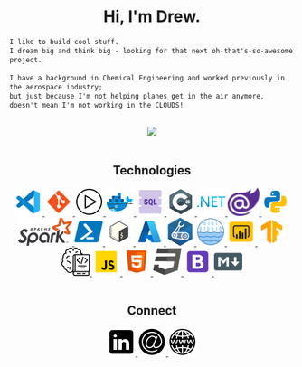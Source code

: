 <!-- Header -->
<h1 align="center">Hi, I'm Drew.</h1>

```
I like to build cool stuff.
I dream big and think big - looking for that next oh-that's-so-awesome project.

I have a background in Chemical Engineering and worked previously in the aerospace industry; 
but just because I'm not helping planes get in the air anymore, doesn't mean I'm not working in the CLOUDS!
```
</br>




<!-- Github Stats -->
<div align="center">
    <img src="https://github-readme-stats.vercel.app/api?username=ARMcK-hub&theme=onedark&show_icons=true&count_private=true">
</div>
</br>

<!-- Technologies -->
<div align="center">
    <h2>Technologies</h2>
    <a href="https://code.visualstudio.com/">
        <img src="https://github.com/ARMcK-hub/ARMcK-hub/blob/main/static/images/vscode.png?raw=true"/>
    </a>
    <a href="https://git-scm.com/">
        <img src="https://github.com/ARMcK-hub/ARMcK-hub/blob/main/static/images/git.png?raw=true"/>
    </a>
    <a href="https://github.com/features/actions">
        <img src="https://github.com/ARMcK-hub/ARMcK-hub/blob/main/static/images/github-actions.png?raw=true"/>
    </a>
    <a href="https://www.docker.com/">
        <img src="https://github.com/ARMcK-hub/ARMcK-hub/blob/main/static/images/docker.png?raw=true"/>
    </a>
    <a href="https://en.wikipedia.org/wiki/SQL">
        <img src="https://github.com/ARMcK-hub/ARMcK-hub/blob/main/static/images/sql.png?raw=true"/>
    </a>
    <a href="https://docs.microsoft.com/en-us/dotnet/csharp/">
        <img src="https://github.com/ARMcK-hub/ARMcK-hub/blob/main/static/images/c-sharp.png?raw=true"/>
    </a>
    <a href="https://dotnet.microsoft.com/en-us/learn/dotnet/what-is-dotnet">
        <img src="https://github.com/ARMcK-hub/ARMcK-hub/blob/main/static/images/dotnet.png?raw=true"/>
    </a>
    <a href="https://dotnet.microsoft.com/en-us/apps/aspnet/web-apps/blazor">
        <img src="https://github.com/ARMcK-hub/ARMcK-hub/blob/main/static/images/blazor.png?raw=true"/>
    </a>
    <a href="https://www.python.org/">
        <img src="https://github.com/ARMcK-hub/ARMcK-hub/blob/main/static/images/python.png?raw=true"/>
    </a>
    <a href="https://spark.apache.org/">
        <img src="https://github.com/ARMcK-hub/ARMcK-hub/blob/main/static/images/spark.png?raw=true"/>
    </a>
    <a href="https://docs.microsoft.com/en-us/powershell/">
        <img src="https://github.com/ARMcK-hub/ARMcK-hub/blob/main/static/images/powershell.png?raw=true"/>
    </a>
    <a href="https://en.wikipedia.org/wiki/Bash_(Unix_shell)">
        <img src="https://github.com/ARMcK-hub/ARMcK-hub/blob/main/static/images/bash.png?raw=true"/>
    </a>
    <a href="https://azure.microsoft.com/en-us/">
        <img src="https://github.com/ARMcK-hub/ARMcK-hub/blob/main/static/images/azure.png?raw=true"/>
    </a>
    <a href="https://docs.microsoft.com/en-us/azure/azure-resource-manager/bicep/">
        <img src="https://github.com/ARMcK-hub/ARMcK-hub/blob/main/static/images/bicep.png?raw=true"/>
    </a>
    <a href="https://databricks.com/product/data-lakehouse">
        <img src="https://github.com/ARMcK-hub/ARMcK-hub/blob/main/static/images/datalake.png?raw=true"/>
    </a>
    <a href="https://powerbi.microsoft.com/en-us/">
        <img src="https://github.com/ARMcK-hub/ARMcK-hub/blob/main/static/images/powerbi.png?raw=true"/>
    </a>
    <a href="https://www.tensorflow.org/">
        <img src="https://github.com/ARMcK-hub/ARMcK-hub/blob/main/static/images/tensorflow.png?raw=true"/>
    </a>
    <a href="https://azure.microsoft.com/en-us/services/machine-learning/#product-overview">
        <img src="https://github.com/ARMcK-hub/ARMcK-hub/blob/main/static/images/azure-ml.png?raw=true"/>
    </a>
    <a href="https://www.javascript.com/">
        <img src="https://github.com/ARMcK-hub/ARMcK-hub/blob/main/static/images/javascript.png?raw=true"/>
    </a>
    <a href="https://en.wikipedia.org/wiki/HTML">
        <img src="https://github.com/ARMcK-hub/ARMcK-hub/blob/main/static/images/html.png?raw=true"/>
    </a>
    <a href="https://en.wikipedia.org/wiki/CSS">
        <img src="https://github.com/ARMcK-hub/ARMcK-hub/blob/main/static/images/css.png?raw=true"/>
    </a>
    <a href="https://getbootstrap.com/">
        <img src="https://github.com/ARMcK-hub/ARMcK-hub/blob/main/static/images/bootstrap.png?raw=true"/>
    </a>
    <a href="https://en.wikipedia.org/wiki/Markdown">
        <img src="https://github.com/ARMcK-hub/ARMcK-hub/blob/main/static/images/markdown.png?raw=true"/>
    </a>
</div>
</br>


<!-- Connect-->
<div align="center">
    <h2>Connect</h2>
    <a href="https://www.linkedin.com/in/drew-mckinney/">
        <img src="https://github.com/ARMcK-hub/ARMcK-hub/blob/main/static/images/linkedin.png?raw=true"/>
    </a>
    <a href="mailto:armck.phantom@gmail.com" target="_blank">
        <img src="https://github.com/ARMcK-hub/ARMcK-hub/blob/main/static/images/email-sign.png?raw=true"/>
    </a>
    <a href="https://armck-hub.github.io">
        <img src="https://github.com/ARMcK-hub/ARMcK-hub/blob/main/static/images/website.png?raw=true"/>
    </a>
</div>

<!-- Icon Source: https://icons8.com/ -->
